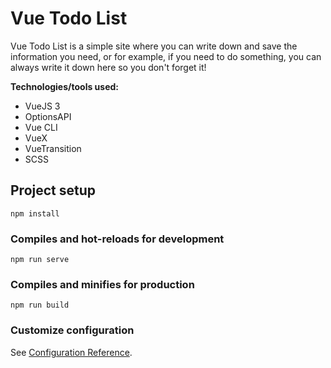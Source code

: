 # Vue Todo List

Vue Todo List is a simple site where you can write down and save the information you need, or for example, if you need to do something, you can always write it down here so you don't forget it!

**Technologies/tools used:**
  
  * VueJS 3
  * OptionsAPI
  * Vue CLI
  * VueX
  * VueTransition
  * SCSS

## Project setup
```
npm install
```

### Compiles and hot-reloads for development
```
npm run serve
```

### Compiles and minifies for production
```
npm run build
```

### Customize configuration
See [Configuration Reference](https://cli.vuejs.org/config/).
